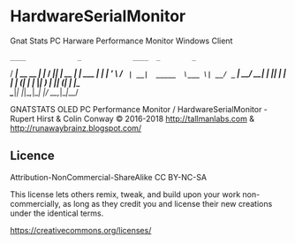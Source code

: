 # HardwareSerialMonitor
Gnat Stats PC Harware Performance Monitor Windows Client
  

    ____             _             ____  _        _
   / ___|_ __   __ _| |_          / ___|| |_ __ _| |_ ___
  | |  _| '_ \ / _` | __|  _____  \___ \| __/ _` | __/ __|
  | |_| | | | | (_| | |_  |_____|  ___) | || (_| | |_\__ \
   \____|_| |_|\__,_|\__|         |____/ \__\__,_|\__|___/


  GNATSTATS OLED PC Performance Monitor / HardwareSerialMonitor -  Rupert Hirst & Colin Conway © 2016-2018
  http://tallmanlabs.com  & http://runawaybrainz.blogspot.com/

  Licence
  -------

  Attribution-NonCommercial-ShareAlike  CC BY-NC-SA

  This license lets others remix, tweak, and build upon your work non-commercially, as long as they credit you and license their new creations under the identical terms.

  https://creativecommons.org/licenses/
